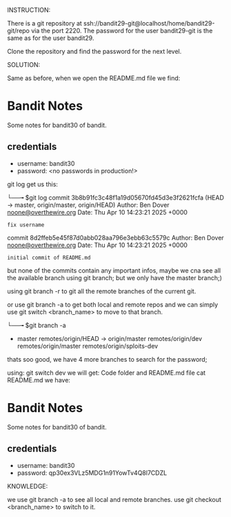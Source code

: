INSTRUCTION:

There is a git repository at ssh://bandit29-git@localhost/home/bandit29-git/repo via the port 2220. The password for the user bandit29-git is the same as for the user bandit29.

Clone the repository and find the password for the next level.

SOLUTION:

Same as before, when we open the README.md file we find:
# Bandit Notes
Some notes for bandit30 of bandit.

## credentials

- username: bandit30
- password: <no passwords in production!>

git log get us this:

└──╼ $git log
commit 3b8b91fc3c48f1a19d05670fd45d3e3f2621fcfa (HEAD -> master, origin/master, origin/HEAD)
Author: Ben Dover <noone@overthewire.org>
Date:   Thu Apr 10 14:23:21 2025 +0000

    fix username

commit 8d2ffeb5e45f87d0abb028aa796e3ebb63c5579c
Author: Ben Dover <noone@overthewire.org>
Date:   Thu Apr 10 14:23:21 2025 +0000

    initial commit of README.md

but none of the commits contain any important infos, maybe we cna see all the available branch using git branch; but we only have the master branch;)

using git branch -r  to git all the remote branches of the current git.

or use git branch -a to get both local and remote repos and we can simply use git switch <branch_name> to move to that branch.

└──╼ $git branch -a
* master
  remotes/origin/HEAD -> origin/master
  remotes/origin/dev
  remotes/origin/master
  remotes/origin/sploits-dev

thats soo good, we have 4 more branches to search for the password;

using:
git switch dev                         we will get:
Code folder and README.md file
cat README.md we have:
# Bandit Notes
Some notes for bandit30 of bandit.

## credentials

- username: bandit30
- password: qp30ex3VLz5MDG1n91YowTv4Q8l7CDZL


KNOWLEDGE:

we use git branch -a to see all local and remote branches. use git checkout <branch_name> to switch to it.


